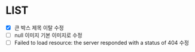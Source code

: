# LIST

- [x] 큰 박스 제목 이탈 수정
- [ ] null 이미지 기본 이미지로 수정
- [ ] Failed to load resource: the server responded with a status of 404 수정
